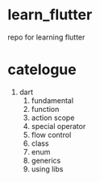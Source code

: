 # learn_flutter
repo for learning flutter

# catelogue
1. dart
    1. fundamental
    2. function
    3. action scope
    4. special operator
    5. flow control
    6. class
    7. enum
    8. generics
    9. using libs